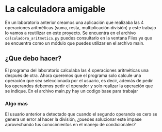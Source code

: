 # La calculadora amigable
En un laboratorio anterior creamos una aplicación que realizaba las 4 operaciones aritméticas (suma, resta, multiplicación división) y este trabajo lo vamos a reutilizar en este proyecto. Se encuentra en el archivo `calculadora_aritmetica.py` puedes consultarlo en la ventana Files ya que se encuentra como un módulo que puedes utilizar en el archivo main.

## ¿Que debo hacer?
El programa del laboratorio calculaba las 4 operaciones aritméticas una después de otra. Ahora queremos que el programa solo calcule una operación que sea seleccionada por el usuario, es decir, además de pedir los operandos debemos pedir el operador y solo realizar la operación que se indique.
En el archivo main.py hay un codigo base para trabajar

### Algo mas
El usuario anterior a detectado que cuando el segundo operando es cero se genera un error al hacer la división, ¿puedes solucionar este impase aprovechando tus conocimientos en el manejo de condicionales? 
